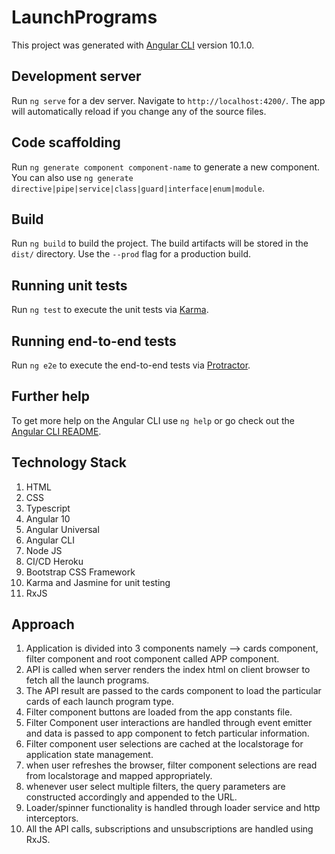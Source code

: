 # LaunchPrograms

This project was generated with [Angular CLI](https://github.com/angular/angular-cli) version 10.1.0.

## Development server

Run `ng serve` for a dev server. Navigate to `http://localhost:4200/`. The app will automatically reload if you change any of the source files.

## Code scaffolding

Run `ng generate component component-name` to generate a new component. You can also use `ng generate directive|pipe|service|class|guard|interface|enum|module`.

## Build

Run `ng build` to build the project. The build artifacts will be stored in the `dist/` directory. Use the `--prod` flag for a production build.

## Running unit tests

Run `ng test` to execute the unit tests via [Karma](https://karma-runner.github.io).

## Running end-to-end tests

Run `ng e2e` to execute the end-to-end tests via [Protractor](http://www.protractortest.org/).

## Further help

To get more help on the Angular CLI use `ng help` or go check out the [Angular CLI README](https://github.com/angular/angular-cli/blob/master/README.md).

## Technology Stack

1. HTML
2. CSS
3. Typescript
4. Angular 10
5. Angular Universal
6. Angular CLI
7. Node JS
8. CI/CD Heroku
9. Bootstrap CSS Framework
10. Karma and Jasmine for unit testing
11. RxJS

## Approach

1. Application is divided into 3 components namely --> cards component, filter component and root component called APP component.
2. API is called when server renders the index html on client browser to fetch all the launch programs.
3. The API result are passed to the cards component to load the particular cards of each launch program type.
4. Filter component buttons are loaded from the app constants file.
5. Filter Component user interactions are handled through event emitter and data is passed to app component to fetch particular information.
6. Filter component user selections are cached at the localstorage for application state management.
7. when user refreshes the browser, filter component selections are read from localstorage and mapped appropriately.
8. whenever user select multiple filters, the query parameters are constructed accordingly and appended to the URL.
9. Loader/spinner functionality is handled through loader service and http interceptors.
10. All the API calls, subscriptions and unsubscriptions are handled using RxJS. 
